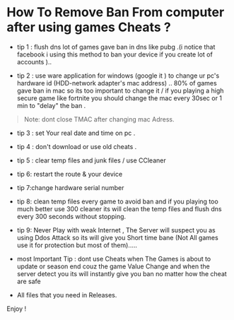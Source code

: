 # How To Remove Ban From computer after using games Cheats ?


* tip 1 : flush dns lot of games  gave ban in dns like pubg .(i notice that facebook i using this method to ban your device if you create lot of accounts ).. 

* tip 2 : use ware application for windows (google it ) to change ur pc's hardware id (HDD-network adapter's mac address) ..  80% of games gave ban in mac so its too important to change it / if you playing a  high secure game like fortnite you should change the mac every 30sec or 1 min to "delay" the ban .
> Note: dont close TMAC after changing mac Adress.

* tip 3 : set Your  real date and time on pc .

* tip 4 :  don't download or use old cheats .

* tip 5 : clear temp files and junk files / use CCleaner

* tip 6: restart the route & your device

* tip 7:change hardware  serial number

* tip 8:  clean temp files every game to  avoid ban  and if you playing too much better use 300 cleaner its will  clean the temp files and flush dns every 300 seconds without stopping.

* tip 9: Never Play with weak Internet , The Server will suspect you as using  Ddos Attack so its will give you Short time bane (Not All games use it for protection but most of them).....

*  most Important Tip :  dont use Cheats when The Games is about to update or season end couz the game Value Change and when the server detect you its will instantly give you ban  no matter how the cheat are safe

*  All files that you need in Releases.

Enjoy !
